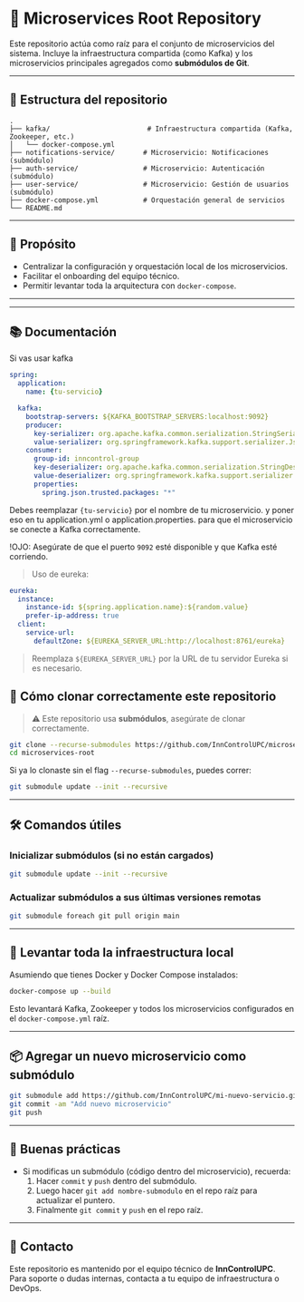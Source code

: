# 🧩 Microservices Root Repository

Este repositorio actúa como raíz para el conjunto de microservicios del sistema. Incluye la infraestructura compartida (como Kafka) y los microservicios principales agregados como **submódulos de Git**.

---

## 📁 Estructura del repositorio

```
.
├── kafka/                        # Infraestructura compartida (Kafka, Zookeeper, etc.)
│   └── docker-compose.yml
├── notifications-service/       # Microservicio: Notificaciones (submódulo)
├── auth-service/                # Microservicio: Autenticación (submódulo)
├── user-service/                # Microservicio: Gestión de usuarios (submódulo)
├── docker-compose.yml           # Orquestación general de servicios
└── README.md
```

---

## 🚀 Propósito

- Centralizar la configuración y orquestación local de los microservicios.
- Facilitar el onboarding del equipo técnico.
- Permitir levantar toda la arquitectura con `docker-compose`.

---

---
## 📚 Documentación 

Si vas usar kafka 
```yml
spring:
  application:
    name: {tu-servicio}

  kafka:
    bootstrap-servers: ${KAFKA_BOOTSTRAP_SERVERS:localhost:9092}
    producer:
      key-serializer: org.apache.kafka.common.serialization.StringSerializer
      value-serializer: org.springframework.kafka.support.serializer.JsonSerializer
    consumer:
      group-id: inncontrol-group
      key-deserializer: org.apache.kafka.common.serialization.StringDeserializer
      value-deserializer: org.springframework.kafka.support.serializer.JsonDeserializer
      properties:
        spring.json.trusted.packages: "*"
```
Debes reemplazar `{tu-servicio}` por el nombre de tu microservicio. y poner eso en tu application.yml o application.properties.
para que el microservicio se conecte a Kafka correctamente.

!OJO: Asegúrate de que el puerto `9092` esté disponible y que Kafka esté corriendo.

> Uso de eureka:
```yml
eureka:
  instance:
    instance-id: ${spring.application.name}:${random.value}
    prefer-ip-address: true
  client:
    service-url:
      defaultZone: ${EUREKA_SERVER_URL:http://localhost:8761/eureka}
```

> Reemplaza `${EUREKA_SERVER_URL}` por la URL de tu servidor Eureka si es necesario.


## 🔄 Cómo clonar correctamente este repositorio

> ⚠️ Este repositorio usa **submódulos**, asegúrate de clonar correctamente.

```bash
git clone --recurse-submodules https://github.com/InnControlUPC/microservices-root.git
cd microservices-root
```

Si ya lo clonaste sin el flag `--recurse-submodules`, puedes correr:

```bash
git submodule update --init --recursive
```

---

## 🛠️ Comandos útiles

### Inicializar submódulos (si no están cargados)

```bash
git submodule update --init --recursive
```

### Actualizar submódulos a sus últimas versiones remotas

```bash
git submodule foreach git pull origin main
```

---

## 🐳 Levantar toda la infraestructura local

Asumiendo que tienes Docker y Docker Compose instalados:

```bash
docker-compose up --build
```

Esto levantará Kafka, Zookeeper y todos los microservicios configurados en el `docker-compose.yml` raíz.

---

## 📦 Agregar un nuevo microservicio como submódulo

```bash
git submodule add https://github.com/InnControlUPC/mi-nuevo-servicio.git nombre-del-servicio
git commit -am "Add nuevo microservicio"
git push
```

---

## 🧹 Buenas prácticas

- Si modificas un submódulo (código dentro del microservicio), recuerda:
  1. Hacer `commit` y `push` dentro del submódulo.
  2. Luego hacer `git add nombre-submodulo` en el repo raíz para actualizar el puntero.
  3. Finalmente `git commit` y `push` en el repo raíz.

---

## 👥 Contacto

Este repositorio es mantenido por el equipo técnico de **InnControlUPC**. Para soporte o dudas internas, contacta a tu equipo de infraestructura o DevOps.

